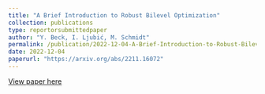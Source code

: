 ```yaml
---
title: "A Brief Introduction to Robust Bilevel Optimization"
collection: publications
type: reportorsubmittedpaper
author: "Y. Beck, I. Ljubić, M. Schmidt"
permalink: /publication/2022-12-04-A-Brief-Introduction-to-Robust-Bilevel-Optimization.md
date: 2022-12-04
paperurl: "https://arxiv.org/abs/2211.16072"
---
```



[View paper here](https://arxiv.org/abs/2211.16072)
